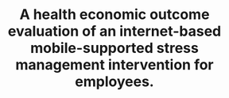 --- 
abstract: '' 
authors: 
 - admin
 -  kaehlke
 -  buntrock
 -  M Berking
 -  F Smit
 -  E Heber
 -  ...
doi: '' 
featured: false 
publication: '*Scandinavian journal of work, environment & health*, 27' 
publication_short: '' 
publishDate: '2018-01-01' 
title: 'A health economic outcome evaluation of an internet-based mobile-supported stress management intervention for employees.' 
url_code: '' 
url_dataset: '' 
url_pdf: '' 
url_poster: '' 
url_project: '' 
url_slides: '' 
url_source: '' 
url_video: '' 
---